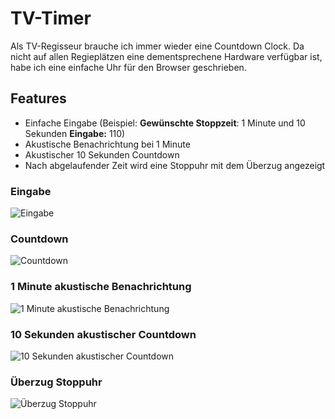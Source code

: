 # TV-Timer

Als TV-Regisseur brauche ich immer wieder eine Countdown Clock. Da nicht auf allen Regieplätzen eine dementsprechene Hardware verfügbar ist, habe ich eine einfache Uhr für den Browser geschrieben.

## **Features**
* Einfache Eingabe (Beispiel: **Gewünschte Stoppzeit**: 1 Minute und 10 Sekunden **Eingabe:** 110)
* Akustische Benachrichtung bei 1 Minute 
* Akustischer 10 Sekunden Countdown 
* Nach abgelaufender Zeit wird eine Stoppuhr mit dem Überzug angezeigt

### Eingabe
![](https://cloud.githubusercontent.com/assets/18574581/14735492/6601922c-0871-11e6-9861-f33047b9ae9d.png "Eingabe")

### Countdown
![](https://cloud.githubusercontent.com/assets/18574581/14735490/65ff74ce-0871-11e6-960c-8f82aba428f9.png "Countdown")

### 1 Minute akustische Benachrichtung
![](https://cloud.githubusercontent.com/assets/18574581/14735494/66066fc2-0871-11e6-8d68-27a4c5dcb0b4.png "1 Minute akustische Benachrichtung")

### 10 Sekunden akustischer Countdown
![](https://cloud.githubusercontent.com/assets/18574581/14735493/66029ece-0871-11e6-8363-ea113203ad16.png "10 Sekunden akustischer Countdown")

### Überzug Stoppuhr
![](https://cloud.githubusercontent.com/assets/18574581/14735491/66009fe8-0871-11e6-8d15-d3e3b60da26f.png "Überzug Stoppuhr")

